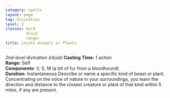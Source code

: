 ```yaml
---
category: spells
layout: page
tag: Divination
level: 2
classes: bard
         druid
         ranger
title: Locate Animals or Plants 
---
```

_2nd-level divination (ritual)_ 
**Casting Time:** 1 action    
**Range:** Self    
**Components:** V, S, M (a bit of fur from a bloodhound)    
**Duration:** Instantaneous 
Describe or name a specific kind of beast or plant. Concentrating on the voice of nature in your surroundings, you learn the direction and distance to the closest creature or plant of that kind within 5 miles, if any are present. 
